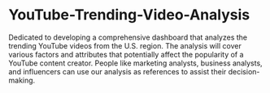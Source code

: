 # YouTube-Trending-Video-Analysis
Dedicated to developing a comprehensive dashboard that analyzes the trending YouTube videos from the U.S. region. The analysis will cover various factors and attributes that potentially affect the popularity of a YouTube content creator. People like marketing analysts, business analysts, and influencers can use our analysis as references to assist their decision-making.
